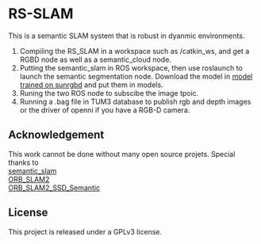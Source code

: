 # RS-SLAM
This is a semantic SLAM system that is robust in dyanmic environments.

1. Compiling the RS_SLAM in a workspace such as /catkin_ws, and get a RGBD node as well as a semantic_cloud node.   
2. Putting the semantic_slam in ROS workspace, then use roslaunch to launch the semantic segmentation node.
Download the model in 
[model trained on sunrgbd](https://drive.google.com/file/d/1t26t2VHNOzmjH-0lDTdYzXBACOV_4-eL/view?usp=sharing)
and put them in models.
3. Runing the two ROS node to subscibe the image tpoic.
3. Running a .bag file in TUM3 database to publish rgb and depth images or the driver of openni if you have a RGB-D camera.
## Acknowledgement
This work cannot be done without many open source projets. Special thanks to
<br />[semantic_slam](https://github.com/floatlazer/semantic_slam)
<br />[ORB_SLAM2](https://github.com/raulmur/ORB_SLAM2)
<br />[ORB_SLAM2_SSD_Semantic](https://github.com/Ewenwan/ORB_SLAM2_SSD_Semantic)
## License
This project is released under a GPLv3 license.
